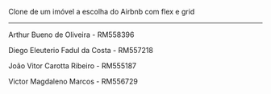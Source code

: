 Clone de um imóvel a escolha do Airbnb com flex e grid

----------------------------------------------

Arthur Bueno de Oliveira - RM558396

Diego Eleuterio Fadul da Costa - RM557218

João Vitor Carotta Ribeiro - RM555187

Victor Magdaleno Marcos - RM556729

